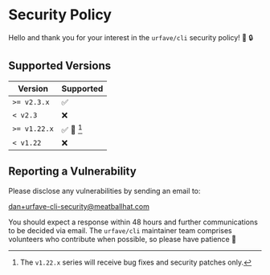 # Security Policy

Hello and thank you for your interest in the `urfave/cli` security
policy! :tada: :lock:

## Supported Versions

| Version      | Supported                             |
| ------------ | ------------------------------------- |
| `>= v2.3.x`  | :white_check_mark:                    |
| `< v2.3`     | :x:                                   |
| `>= v1.22.x` | :white_check_mark: :lady_beetle: [^1] |
| `< v1.22`    | :x:                                   |

## Reporting a Vulnerability

Please disclose any vulnerabilities by sending an email to:

[dan+urfave-cli-security@meatballhat.com](mailto:dan+urfave-cli-security@meatballhat.com)

You should expect a response within 48 hours and further
communications to be decided via email. The `urfave/cli` maintainer
team comprises volunteers who contribute when possible, so please
have patience :bow:

[^1]: The `v1.22.x` series will receive bug fixes and security
  patches only.
